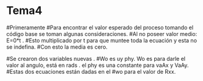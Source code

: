 # Tema4
#Primeramente 
#Para encontrar el valor esperado del proceso tomando el código base se toman algunas consideraciones.
#Al no poseer valor medio: E=0*t .
#Esto multiplicado por t para que muntee toda la ecuación y esta no se indefina.
#Con esto la media es cero.

#Se crearon dos variables nuevas  .
#Wo es uy phy.
Wo es para darle el valor al angulo, está en rads .
el phy es una constante para  vaAx y VaAy.
#Estas dos ecuaciones están dadas en el 
#wo para el valor de Rxx.
